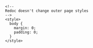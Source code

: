 <html>
  <head>
    <title>HVDNet API Documentation</title>
    <!-- needed for adaptive design -->
    <meta charset="utf-8"/>
    <meta name="viewport" content="width=device-width, initial-scale=1">
    <link href="https://fonts.googleapis.com/css?family=Montserrat:300,400,700|Roboto:300,400,700" rel="stylesheet">

    <!--
    Redoc doesn't change outer page styles
    -->
    <style>
      body {
        margin: 0;
        padding: 0;
      }
    </style>
  </head>
  <body>
    <redoc spec-url='https://api.highvaluedata.net/openapi.yaml'></redoc>
    <script src="https://cdn.redoc.ly/redoc/latest/bundles/redoc.standalone.js"> </script>
  </body>
</html>